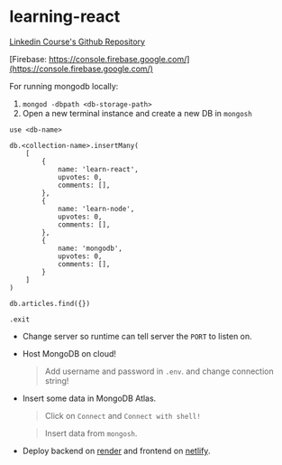 # learning-react

[Linkedin Course's Github Repository](https://github.com/LinkedInLearning/react-creating-and-hosting-a-full-stack-site-3209140)

[Firebase: https://console.firebase.google.com/](https://console.firebase.google.com/)

For running mongodb locally:

1. `mongod -dbpath <db-storage-path>`
2. Open a new terminal instance and create a new DB in `mongosh`

```
use <db-name>
```

```
db.<collection-name>.insertMany(
    [
        {
            name: 'learn-react',
            upvotes: 0,
            comments: [],
        },
        {
            name: 'learn-node',
            upvotes: 0,
            comments: [],
        },
        {
            name: 'mongodb',
            upvotes: 0,
            comments: [],
        }
    ]
)
```

```
db.articles.find({})
```

```
.exit
```

<!--
# Releasing App

1. Build frontend to get browser friendly code!

```
npm run build
```

2. Copy `build` folder into backend.

3. Serve `build` files statically!

```js
app.use(express.static(path.join(__dirname, '../build')));
```

> But we added `type: module` to package.json. So `__dirname` doesnt work.
> So we need:

```js
import { fileURLToPath } from 'url';
const __filename = fileURLToPath(import.meta.url);
const __dirname = path.dirname(__filename);
```

4. Also need a route handler for requests which isnt on API route!

```
app.get(/^(?!\/api).+/, (req, res) => {
    res.sendFile(path.join(__dirname, '../build/index.html'));
});
```
-->

-   Change server so runtime can tell server the `PORT` to listen on.

-   Host MongoDB on cloud!

    > Add username and password in `.env`. and change connection string!

-   Insert some data in MongoDB Atlas.

    > Click on `Connect` and `Connect with shell!`

    > Insert data from `mongosh`.

-   Deploy backend on [render](https://learn-react.onrender.com) and frontend on [netlify]().

<!-- 8. Release to google cloud!

    > Make `app.yaml`

    > Make `prod-env.yaml` to have seperate environment for production and development!

    > Define `start` script in `package.json` as this will be used by GCP.

    > Go to [console.cloud.google.com](console.cloud.google.com)

    > Navigate to the firebase project name!

    > Install gcloud cli.

```
gcloud --version
gcloud auth login
gcloud config set project <project-id>
gcloud app deploy
```  -->

